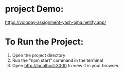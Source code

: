 # project Demo:
https://volopay-assignment-yash-ojha.netlify.app/

# To Run the Project:
1. Open the project directory 
2. Run the  "npm start" command in the terminal 
3. Open [http://localhost:3000](http://localhost:3000) to view it in your browser.





